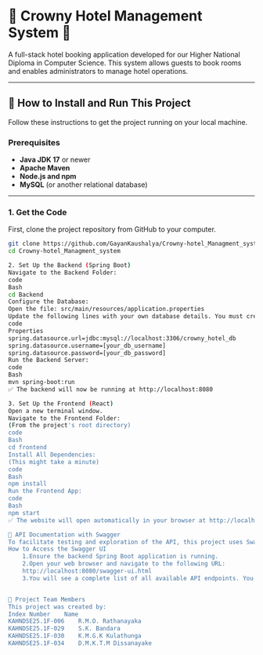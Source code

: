 # 🏨 Crowny Hotel Management System 🏨

A full-stack hotel booking application developed for our Higher National Diploma in Computer Science. This system allows guests to book rooms and enables administrators to manage hotel operations.

---

## 🚀 How to Install and Run This Project

Follow these instructions to get the project running on your local machine.

### Prerequisites

- **Java JDK 17** or newer
- **Apache Maven**
- **Node.js and npm**
- **MySQL** (or another relational database)

---

### 1. Get the Code

First, clone the project repository from GitHub to your computer.

```bash
git clone https://github.com/GayanKaushalya/Crowny-hotel_Managment_system.git
cd Crowny-hotel_Managment_system

2. Set Up the Backend (Spring Boot)
Navigate to the Backend Folder:
code
Bash
cd Backend
Configure the Database:
Open the file: src/main/resources/application.properties
Update the following lines with your own database details. You must create a database named crowny_hotel_db first.
code
Properties
spring.datasource.url=jdbc:mysql://localhost:3306/crowny_hotel_db
spring.datasource.username=[your_db_username]
spring.datasource.password=[your_db_password]
Run the Backend Server:
code
Bash
mvn spring-boot:run
✅ The backend will now be running at http://localhost:8080

3. Set Up the Frontend (React)
Open a new terminal window.
Navigate to the Frontend Folder:
(From the project's root directory)
code
Bash
cd frontend
Install All Dependencies:
(This might take a minute)
code
Bash
npm install
Run the Frontend App:
code
Bash
npm start
✅ The website will open automatically in your browser at http://localhost:3000

📖 API Documentation with Swagger
To facilitate testing and exploration of the API, this project uses Swagger UI. Swagger provides interactive API documentation, allowing you to view and test every endpoint directly from your browser.
How to Access the Swagger UI
    1.Ensure the backend Spring Boot application is running.
    2.Open your web browser and navigate to the following URL:
    http://localhost:8080/swagger-ui.html
    3.You will see a complete list of all available API endpoints. You can expand each one to see details and use the "Try it out" button to send live API requests.


👥 Project Team Members
This project was created by:
Index Number	Name
KAHNDSE25.1F-006	R.M.O. Rathanayaka
KAHNDSE25.1F-029	S.K. Bandara
KAHNDSE25.1F-030	K.M.G.K Kulathunga
KAHNDSE25.1F-034	D.M.K.T.M Dissanayake
```
